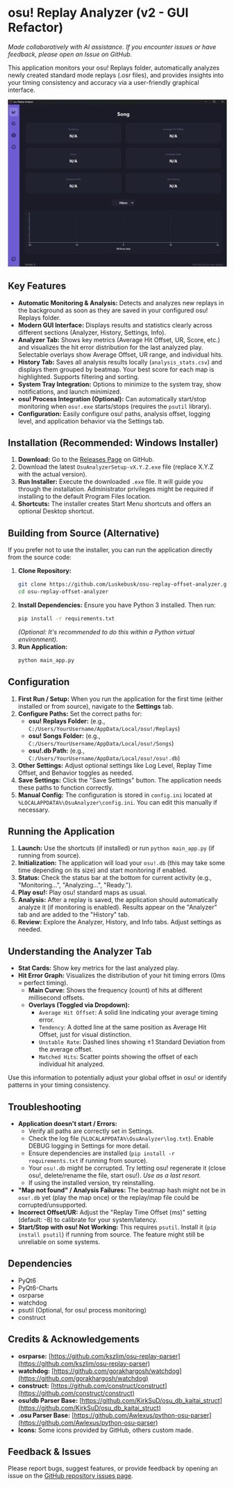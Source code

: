 # osu! Replay Analyzer (v2 - GUI Refactor)

*Made collaboratively with AI assistance. If you encounter issues or have feedback, please open an Issue on GitHub.*

This application monitors your osu! Replays folder, automatically analyzes newly created standard mode replays (.osr files), and provides insights into your timing consistency and accuracy via a user-friendly graphical interface.

![Main Application Screenshot](Pictures/1.png)

## Key Features

*   **Automatic Monitoring & Analysis:** Detects and analyzes new replays in the background as soon as they are saved in your configured osu! Replays folder.
*   **Modern GUI Interface:** Displays results and statistics clearly across different sections (Analyzer, History, Settings, Info).
*   **Analyzer Tab:** Shows key metrics (Average Hit Offset, UR, Score, etc.) and visualizes the hit error distribution for the last analyzed play. Selectable overlays show Average Offset, UR range, and individual hits.
*   **History Tab:** Saves all analysis results locally (`analysis_stats.csv`) and displays them grouped by beatmap. Your best score for each map is highlighted. Supports filtering and sorting.
*   **System Tray Integration:** Options to minimize to the system tray, show notifications, and launch minimized.
*   **osu! Process Integration (Optional):** Can automatically start/stop monitoring when `osu!.exe` starts/stops (requires the `psutil` library).
*   **Configuration:** Easily configure osu! paths, analysis offset, logging level, and application behavior via the Settings tab.

## Installation (Recommended: Windows Installer)

1.  **Download:** Go to the [Releases Page](https://github.com/Luskebusk/osu-replay-offset-analyzer/releases) on GitHub.
2.  Download the latest `OsuAnalyzerSetup-vX.Y.Z.exe` file (replace X.Y.Z with the actual version).
3.  **Run Installer:** Execute the downloaded `.exe` file. It will guide you through the installation. Administrator privileges might be required if installing to the default Program Files location.
4.  **Shortcuts:** The installer creates Start Menu shortcuts and offers an optional Desktop shortcut.

## Building from Source (Alternative)

If you prefer not to use the installer, you can run the application directly from the source code:

1.  **Clone Repository:**
    ```bash
    git clone https://github.com/Luskebusk/osu-replay-offset-analyzer.git
    cd osu-replay-offset-analyzer
    ```
2.  **Install Dependencies:** Ensure you have Python 3 installed. Then run:
    ```bash
    pip install -r requirements.txt
    ```
    *(Optional: It's recommended to do this within a Python virtual environment).*
3.  **Run Application:**
    ```bash
    python main_app.py
    ```

## Configuration

1.  **First Run / Setup:** When you run the application for the first time (either installed or from source), navigate to the **Settings** tab.
2.  **Configure Paths:** Set the correct paths for:
    *   **osu! Replays Folder:** (e.g., `C:/Users/YourUsername/AppData/Local/osu!/Replays`)
    *   **osu! Songs Folder:** (e.g., `C:/Users/YourUsername/AppData/Local/osu!/Songs`)
    *   **osu!.db Path:** (e.g., `C:/Users/YourUsername/AppData/Local/osu!/osu!.db`)
3.  **Other Settings:** Adjust optional settings like Log Level, Replay Time Offset, and Behavior toggles as needed.
4.  **Save Settings:** Click the "Save Settings" button. The application needs these paths to function correctly.
5.  **Manual Config:** The configuration is stored in `config.ini` located at `%LOCALAPPDATA%\OsuAnalyzer\config.ini`. You can edit this manually if necessary.

## Running the Application

1.  **Launch:** Use the shortcuts (if installed) or run `python main_app.py` (if running from source).
2.  **Initialization:** The application will load your `osu!.db` (this may take some time depending on its size) and start monitoring if enabled.
3.  **Status:** Check the status bar at the bottom for current activity (e.g., "Monitoring...", "Analyzing...", "Ready.").
4.  **Play osu!:** Play osu! standard maps as usual.
5.  **Analysis:** After a replay is saved, the application should automatically analyze it (if monitoring is enabled). Results appear on the "Analyzer" tab and are added to the "History" tab.
6.  **Review:** Explore the Analyzer, History, and Info tabs. Adjust settings as needed.

## Understanding the Analyzer Tab

*   **Stat Cards:** Show key metrics for the last analyzed play.
*   **Hit Error Graph:** Visualizes the distribution of your hit timing errors (0ms = perfect timing).
    *   **Main Curve:** Shows the frequency (count) of hits at different millisecond offsets.
    *   **Overlays (Toggled via Dropdown):**
        *   `Average Hit Offset`: A solid line indicating your average timing error.
        *   `Tendency`: A dotted line at the same position as Average Hit Offset, just for visual distinction.
        *   `Unstable Rate`: Dashed lines showing ±1 Standard Deviation from the average offset.
        *   `Matched Hits`: Scatter points showing the offset of each individual hit analyzed.

Use this information to potentially adjust your global offset in osu! or identify patterns in your timing consistency.

## Troubleshooting

*   **Application doesn't start / Errors:**
    *   Verify all paths are correctly set in Settings.
    *   Check the log file (`%LOCALAPPDATA%\OsuAnalyzer\log.txt`). Enable DEBUG logging in Settings for more detail.
    *   Ensure dependencies are installed (`pip install -r requirements.txt` if running from source).
    *   Your `osu!.db` might be corrupted. Try letting osu! regenerate it (close osu!, delete/rename the file, start osu!). *Use as a last resort.*
    *   If using the installed version, try reinstalling.
*   **"Map not found" / Analysis Failures:** The beatmap hash might not be in `osu!.db` yet (play the map once) or the replay/map file could be corrupted/unsupported.
*   **Incorrect Offset/UR:** Adjust the "Replay Time Offset (ms)" setting (default: -8) to calibrate for your system/latency.
*   **Start/Stop with osu! Not Working:** This requires `psutil`. Install it (`pip install psutil`) if running from source. The feature might still be unreliable on some systems.

## Dependencies

*   PyQt6
*   PyQt6-Charts
*   osrparse
*   watchdog
*   psutil (Optional, for osu! process monitoring)
*   construct

## Credits & Acknowledgements

*   **osrparse:** [https://github.com/kszlim/osu-replay-parser](https://github.com/kszlim/osu-replay-parser)
*   **watchdog:** [https://github.com/gorakhargosh/watchdog](https://github.com/gorakhargosh/watchdog)
*   **construct:** [https://github.com/construct/construct](https://github.com/construct/construct)
*   **osu!db Parser Base:** [https://github.com/KirkSuD/osu_db_kaitai_struct](https://github.com/KirkSuD/osu_db_kaitai_struct)
*   **.osu Parser Base:** [https://github.com/Awlexus/python-osu-parser](https://github.com/Awlexus/python-osu-parser)
*   **Icons:** Some icons provided by GitHub, others custom made.

## Feedback & Issues

Please report bugs, suggest features, or provide feedback by opening an issue on the [GitHub repository issues page](https://github.com/Luskebusk/osu-replay-offset-analyzer/issues). 